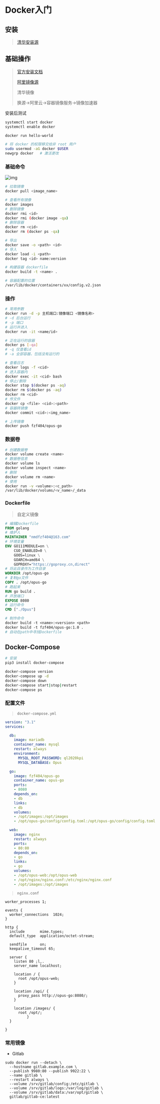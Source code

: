 <!-- 
title: Docker
sort: 
--> 

# Docker入门

## 安装

> [清华安装源](https://mirrors.tuna.tsinghua.edu.cn/help/docker-ce/)

## 基础操作

> [官方安装文档](https://docs.docker.com/engine/install/)
>
> [阿里镜像源](https://cr.console.aliyun.com/cn-hangzhou/instances/mirrors)
>
> 清华镜像
>
> 换源->阿里云->容器镜像服务->镜像加速器

安装后测试

```bash
systemctl start docker
systemctl enable docker

docker run hello-world

# 将 docker 的权限移交给非 root 用户
sudo usermod -aG docker $USER
newgrp docker 	# 激活更改
```

### 基础命令

![img](https://gitee.com/nmdfzf404/Image-hosting/raw/master/2021/16f6e0a6b0e1ab95.png)

```bash
# 拉取镜像
docker pull <image_name>

# 查看所有镜像
docker images
# 删除镜像
docker rmi <id>
docker rmi (docker image -qa)
# 删除容器
docker rm <cid>
docker rm (docker ps -qa)

# 导出
docker save -o <path> <id>
# 导入
docker load -i <path>
docker tag <id> name:version

# 构建容器 dockerfile
docker build -t <name> .

# 容器配置的位置
/var/lib/docker/containers/xx/config.v2.json
```

### 操作

```bash
# 常用参数
docker run -d -p 主机端口:镜像端口 <镜像名称>
# -d 后台运行
# -p 端口
# 运行并进入
docker run -it <name/id>

# 正在运行的容器
docker ps [-qa]
# -q 仅查看id 
# -a 全部容器，包括没有运行的

# 查看日志
docker logs -f <cid>
# 进入容器内
docker exec -it <cid> bash
# 停止/删除
docker stop $(docker ps -aq)
docker rm $(docker ps -aq)
docker rm <cid>
# 传文件
docker cp <file> <cid>:<path>
# 容器转镜像
docker commit <cid>:<img_name>

# 上传镜像
docker push fzf404/opus-go
```

### 数据卷

```bash
# 创建数据卷
docker volume create <name>
# 数据卷信息
docker volume ls
docker volume inspect <name>
# 删除
docker volume rm <name>
# 使用
docker run -v <volume>:<c_path>
/var/lib/docker/volums/<v_name>/_data
```

### Dockerfile

> 自定义镜像

```dockerfile
# 编辑Dockerfile
FROM golang
# 维护人
MAINTAINER "nmdfzf404@163.com"
# 环境变量
ENV GO111MODULE=on \
    CGO_ENABLED=0 \
    GOOS=linux \
    GOARCH=amd64 \
    GOPROXY="https://goproxy.cn,direct"
# 将此目录作为工作目录
WORKDIR /opt/opus-go
# 复制go文件
COPY . /opt/opus-go 
# 跑起来
RUN go build .
# 开放端口
EXPOSE 8080
# 运行命令
CMD ["./Opus"]

# 制作命令
docker build -t <name>:<version> <path>
docker build -t fzf404/opus-go:1.0 .
# 自动在path中寻找Dockerfile
```

## Docker-Compose

```bash
# 安装
pip3 install docker-compose

docker-compose version
docker-compose up -d
docker-compose down
docker-compose start|stop|restart
docker-compose ps
```

### 配置文件

> `docker-compose.yml`

```yml
version: "3.1"
services:

  db:
    image: mariadb
    container_name: mysql
    restart: always
    environment:
      MYSQL_ROOT_PASSWORD: ql2020kpi
      MYSQL_DATABASE: Opus

  go:
    image: fzf404/opus-go
    container_name: opus-go
    ports:
    - 8080
    depends_on:
    - db
    links:
    - db
    volumes:
    - /opt/images:/opt/images
    - /opt/opus-go/config/config.toml:/opt/opus-go/config/config.toml

  web:
    image: nginx
    restart: always
    ports:
    - 80:80
    depends_on:
    - go
    links:
    - go
    volumes:
    - /opt/opus-web:/opt/opus-web
    - /opt/nginx/nginx.conf:/etc/nginx/nginx.conf
    - /opt/images:/opt/images
```

> `nginx.conf`

```nginx
worker_processes 1;

events {
  worker_connections  1024;
}

http {
  include		mime.types;
  default_type  application/octet-stream;

  sendfile      on;
  keepalive_timeout 65;

  server {
    listen 80 ;l,.
    server_name localhost;

    location / {
      root /opt/opus-web;
    }

    location /api/ {
      proxy_pass http://opus-go:8080/;
    }

    location /images/ {
      root /opt/;
          }
  }

}

```

### 常用镜像

- Gitlab

```
sudo docker run --detach \
  --hostname gitlab.example.com \
  --publish 9980:80 --publish 9922:22 \
  --name gitlab \
  --restart always \
  --volume /srv/gitlab/config:/etc/gitlab \
  --volume /srv/gitlab/logs:/var/log/gitlab \
  --volume /srv/gitlab/data:/var/opt/gitlab \
  gitlab/gitlab-ce:latest
```

